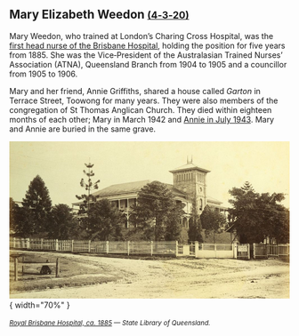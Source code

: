 ## Mary Elizabeth Weedon <small>[(4‑3‑20)](https://brisbane.discovereverafter.com/profile/31791584 "Go to Memorial Information" )</small>

Mary Weedon, who trained at London’s Charing Cross Hospital, was the [first head nurse of the Brisbane Hospital](https://trove.nla.gov.au/newspaper/article/172695991), holding the position for five years from 1885. She was the Vice‑President of the Australasian Trained Nurses’ Association (ATNA), Queensland Branch from 1904 to 1905 and a councillor from 1905 to 1906. 

Mary and her friend, Annie Griffiths, shared a house called *Garton* in Terrace Street, Toowong for many years. They were also members of the congregation of St Thomas Anglican Church. They died within eighteen months of each other; Mary in March 1942 and [Annie in July 1943](https://trove.nla.gov.au/newspaper/article/42015824?searchTerm=Griffiths). Mary and Annie are buried in the same grave.

![Royal Brisbane Hospital, ca. 1885](../assets/royal-brisbane-hospital-1885.jpg){ width="70%" }  

*<small>[Royal Brisbane Hospital, ca. 1885](http://onesearch.slq.qld.gov.au/permalink/f/1upgmng/slq_alma21271923160002061) — State Library of Queensland.</small>*
